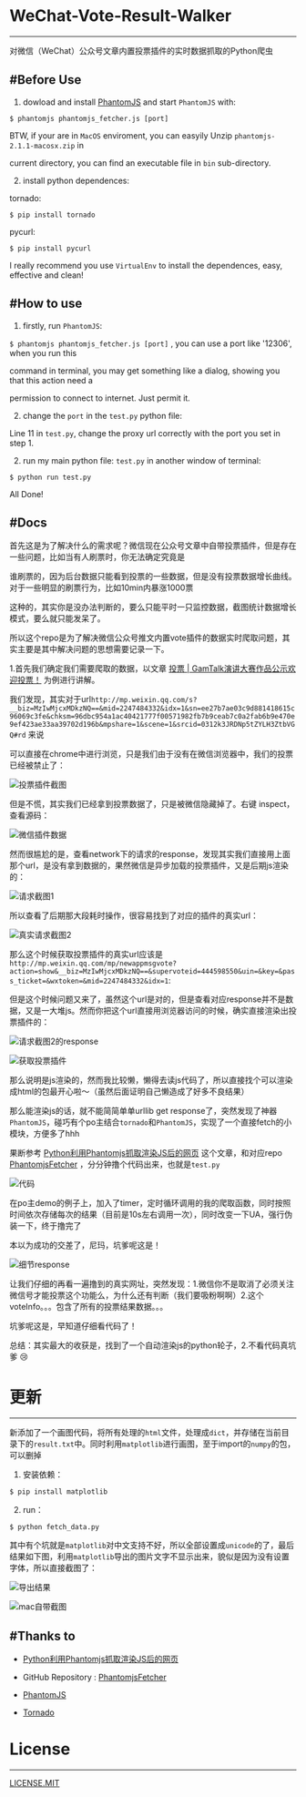 # WeChat-Vote-Result-Walker
---------------------------

对微信（WeChat）公众号文章内置投票插件的实时数据抓取的Python爬虫


#Before Use
-----------

1. dowload and install [PhantomJS](http://phantomjs.org/download.html) and start `PhantomJS` with:

  `$ phantomjs phantomjs_fetcher.js [port]`

  BTW, if your are in `MacOS` enviroment, you can easyily Unzip `phantomjs-2.1.1-macosx.zip` in 

  current directory, you can find an executable file in `bin` sub-directory.


2. install python dependences:

  tornado:

  `$ pip install tornado`

  pycurl:

  `$ pip install pycurl`

  I really recommend you use `VirtualEnv` to install the dependences, easy, effective and clean!


#How to use
-----------
1. firstly, run `PhantomJS`:

  `$ phantomjs phantomjs_fetcher.js [port]` , you can use a port like '12306', when you run this 

  command in terminal, you may get something like a dialog, showing you that this action need a 

  permission to connect to internet. Just permit it.

2. change the `port` in the `test.py` python file:
  
  Line 11 in `test.py`, change the proxy url correctly with the port you set in step 1.

2. run my main python file: `test.py` in another window of terminal:

  `$ python run test.py`

  All Done!


#Docs
-----

首先这是为了解决什么的需求呢？微信现在公众号文章中自带投票插件，但是存在一些问题，比如当有人刷票时，你无法确定究竟是

谁刷票的，因为后台数据只能看到投票的一些数据，但是没有投票数据增长曲线。对于一些明显的刷票行为，比如10min内暴涨1000票

这种的，其实你是没办法判断的，要么只能平时一只监控数据，截图统计数据增长模式，要么就只能发呆了。

所以这个repo是为了解决微信公众号推文内置vote插件的数据实时爬取问题，其实主要是其中解决问题的思想需要记录一下。

1.首先我们确定我们需要爬取的数据，以文章 [投票 | GamTalk演讲大赛作品公示欢迎投票！](http://mp.weixin.qq.com/s?__biz=MzIwMjcxMDkzNQ==&mid=2247484332&idx=1&sn=ee27b7ae03c9d881418615c96069c3fe&chksm=96dbc954a1ac40421777f00571982fb7b9ceab7c0a2fab6b9e470e9ef423ae33aa39702d196b&mpshare=1&scene=1&srcid=0312k3JRDNp5tZYLH3ZtbVGQ#rd) 为例进行讲解。

我们发现，其实对于url`http://mp.weixin.qq.com/s?__biz=MzIwMjcxMDkzNQ==&mid=2247484332&idx=1&sn=ee27b7ae03c9d881418615c96069c3fe&chksm=96dbc954a1ac40421777f00571982fb7b9ceab7c0a2fab6b9e470e9ef423ae33aa39702d196b&mpshare=1&scene=1&srcid=0312k3JRDNp5tZYLH3ZtbVGQ#rd` 来说

可以直接在chrome中进行浏览，只是我们由于没有在微信浏览器中，我们的投票已经被禁止了：

![投票插件截图](https://github.com/BigDipper7/WeChat-Vote-Result-Walker/raw/master/doc/ss1.png)

但是不慌，其实我们已经拿到投票数据了，只是被微信隐藏掉了。右键 inspect，查看源码：

![微信插件数据](https://github.com/BigDipper7/WeChat-Vote-Result-Walker/raw/master/doc/ss2.png)

然而很尴尬的是，查看network下的请求的response，发现其实我们直接用上面那个url，是没有拿到数据的，果然微信是异步加载的投票插件，又是后期js渲染的：

![请求截图1](https://github.com/BigDipper7/WeChat-Vote-Result-Walker/raw/master/doc/ss3.png)

所以查看了后期那大段耗时操作，很容易找到了对应的插件的真实url：

![真实请求截图2](https://github.com/BigDipper7/WeChat-Vote-Result-Walker/raw/master/doc/ss4.png)

那么这个时候获取投票插件的真实url应该是`http://mp.weixin.qq.com/mp/newappmsgvote?action=show&__biz=MzIwMjcxMDkzNQ==&supervoteid=444598550&uin=&key=&pass_ticket=&wxtoken=&mid=2247484332&idx=1`:

但是这个时候问题又来了，虽然这个url是对的，但是查看对应response并不是数据，又是一大堆js。然而你把这个url直接用浏览器访问的时候，确实直接渲染出投票插件的：

![请求截图2的response](https://github.com/BigDipper7/WeChat-Vote-Result-Walker/raw/master/doc/ss5.png)

![获取投票插件](https://github.com/BigDipper7/WeChat-Vote-Result-Walker/raw/master/doc/ss6.png)

那么说明是js渲染的，然而我比较懒，懒得去读js代码了，所以直接找个可以渲染成html的包最开心啦～（虽然后面证明自己懒造成了好多不良结果）

那么能渲染js的话，就不能简简单单urllib get response了，突然发现了神器`PhantomJS`，碰巧有个po主结合`tornado`和`PhantomJS`，实现了一个直接fetch的小模块，方便多了hhh

果断参考 [Python利用Phantomjs抓取渲染JS后的网页](http://guoze.me/2015/01/19/python-phantomjs-crawler/) 这个文章，和对应repo [PhantomjsFetcher](https://github.com/2shou/PhantomjsFetcher) ，分分钟撸个代码出来，也就是`test.py`

![代码](https://github.com/BigDipper7/WeChat-Vote-Result-Walker/raw/master/doc/ss7.png)

在po主demo的例子上，加入了timer，定时循环调用的我的爬取函数，同时按照时间依次存储每次的结果（目前是10s左右调用一次），同时改变一下UA，强行伪装一下，终于撸完了

本以为成功的交差了，尼玛，坑爹呢这是！

![细节response](https://github.com/BigDipper7/WeChat-Vote-Result-Walker/raw/master/doc/ss8.png)

让我们仔细的再看一遍撸到的真实网址，突然发现：1.微信你不是取消了必须关注微信号才能投票这个功能么，为什么还有判断（我们要吸粉啊啊）2.这个voteInfo。。。包含了所有的投票结果数据。。。

坑爹呢这是，早知道仔细看代码了！

总结：其实最大的收获是，找到了一个自动渲染js的python轮子，2.不看代码真坑爹 😢


# 更新
------
新添加了一个画图代码，将所有处理的`html`文件，处理成`dict`，并存储在当前目录下的`result.txt`中。同时利用`matplotlib`进行画图，至于import的`numpy`的包，可以删掉

1. 安装依赖：

`$ pip install matplotlib` 

2. run：

`$ python fetch_data.py`

其中有个坑就是`matplotlib`对中文支持不好，所以全部设置成`unicode`的了，最后结果如下图，利用`matplotlib`导出的图片文字不显示出来，貌似是因为没有设置字体，所以直接截图了：

![导出结果](https://github.com/BigDipper7/WeChat-Vote-Result-Walker/raw/master/doc/figure_res.png)

![mac自带截图](https://github.com/BigDipper7/WeChat-Vote-Result-Walker/raw/master/doc/figure_vote_res.png)


#Thanks to
----------

- [Python利用Phantomjs抓取渲染JS后的网页](http://guoze.me/2015/01/19/python-phantomjs-crawler/)

- GitHub Repository : [PhantomjsFetcher](https://github.com/2shou/PhantomjsFetcher)

- [PhantomJS](http://phantomjs.org/download.html)

- [Tornado](https://github.com/tornadoweb/tornado)


# License
---------

[LICENSE.MIT](https://github.com/BigDipper7/WeChat-Vote-Result-Walker/blob/master/LICENSE)